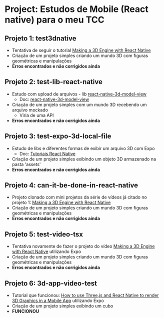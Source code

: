 # Project: Estudos de Mobile (React native) para o meu TCC

## Projeto 1: test3dnative
- Tentativa de seguir o tutorial [Making a 3D Engine with React Native](https://www.youtube.com/watch?v=ukL12rEV0Sw&ab_channel=WilliamCandillon) 
- Criação de um projeto simples criando um mundo 3D com figuras geométricas e manipulações
- **Erros encontrados e não corrigidos ainda**

## Projeto 2: test-lib-react-native
- Estudo com upload de arquivos - lib [react-native-3d-model-view](https://docs.google.com/document/d/1o0DAZIrZ9n-LeMFqYiFe_WYs23iAGLmGxXAWy3Hw5uE/edit?usp=sharing) 
  - Doc: [react-native-3d-model-view](https://www.npmjs.com/package/react-native-3d-model-view)
- Criação de um projeto simples com um mundo 3D recebendo um arquivo mockado
  - Viria de uma API
- **Erros encontrados e não corrigidos ainda**

## Projeto 3: test-expo-3d-local-file
- Estudo de libs e diferentes formas de exibir um arquivo 3D com Expo
  - Doc: [Tutoriais React Native](https://docs.google.com/document/d/1XiaGmti1hyaZHAevxTrjofX84ZzqehRctmSUx0l9skE/edit?usp=share_link)
- Criação de um projeto simples exibindo um objeto 3D armazenado na pasta 'assets'
- **Erros encontrados e não corrigidos ainda**

## Projeto 4: can-it-be-done-in-react-native
- Projeto clonado com mini projetos da série de vídeos já citado no projeto 1: [Making a 3D Engine with React Native](https://www.youtube.com/watch?v=ukL12rEV0Sw&ab_channel=WilliamCandillon) 
- Criação de um projeto simples criando um mundo 3D com figuras geométricas e manipulações
- **Erros encontrados e não corrigidos ainda**

## Projeto 5: test-video-tsx
- Tentativa novamente de fazer o projeto do vídeo [Making a 3D Engine with React Native](https://www.youtube.com/watch?v=ukL12rEV0Sw&ab_channel=WilliamCandillon) utilizando Expo
- Criação de um projeto simples criando um mundo 3D com figuras geométricas e manipulações
- **Erros encontrados e não corrigidos ainda**

## Projeto 6: 3d-app-video-test
- Tutorial que funcionou: [How to use Three.js and React Native to render 3D Graphics in a Mobile App](https://www.youtube.com/watch?v=trCpbpA_8gk&ab_channel=RajatKumarGupta) utilizando Expo
- Criação de um projeto simples exibindo um cubo
- **FUNCIONOU**

